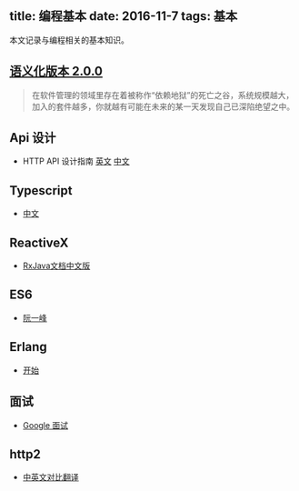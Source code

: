 title: 编程基本
date: 2016-11-7 
tags: 基本
---
本文记录与编程相关的基本知识。

## [语义化版本 2.0.0](http://semver.org/lang/zh-CN/#spec-item-1)
>  在软件管理的领域里存在着被称作“依赖地狱”的死亡之谷，系统规模越大，加入的套件越多，你就越有可能在未来的某一天发现自己已深陷绝望之中。

## Api 设计
* HTTP API 设计指南 [英文](https://geemus.gitbooks.io/http-api-design/content/en/) [中文](https://github.com/ZhangBohan/http-api-design-ZH_CN)

## Typescript 
* [中文](https://www.gitbook.com/book/oyyd/typescript-handbook-zh/details)

## ReactiveX
* [RxJava文档中文版](https://mcxiaoke.gitbooks.io/rxdocs/content/)

## ES6
* [阮一峰](http://es6.ruanyifeng.com/)

## Erlang
* [开始](http://mbooks.me/LYEFGG/starting-out-for-real.html)

## 面试
* [Google 面试](https://github.com/jwasham/google-interview-university/blob/master/README-cn.md)

## http2
* [中英文对比翻译](https://github.com/fex-team/http2-spec/blob/master/HTTP2%E4%B8%AD%E8%8B%B1%E5%AF%B9%E7%85%A7%E7%89%88(06-29).mdhttps://github.com/fex-team/http2-spec/blob/master/HTTP2%E4%B8%AD%E8%8B%B1%E5%AF%B9%E7%85%A7%E7%89%88(06-29).md)